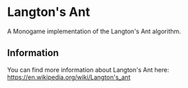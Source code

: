 # Langton's Ant
A Monogame implementation of the Langton's Ant algorithm.

## Information
You can find more information about Langton's Ant here:
https://en.wikipedia.org/wiki/Langton's_ant
